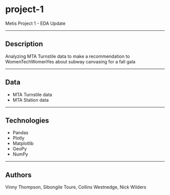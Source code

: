 # project-1
Metis Project 1 - EDA
Update

______

## Description

Analyzing MTA Turnstile data to make a recommendation to WomenTechWomenYes about subway canvasing for a fall gala

_______

## Data
* MTA Turnstile data
* MTA Station data

______

## Technologies
* Pandas
* Plotly
* Matplotlib
* GeoPy
* NumPy


______

## Authors

Vinny Thompson, Sibongile Toure, Collins Westnedge, Nick Wilders
